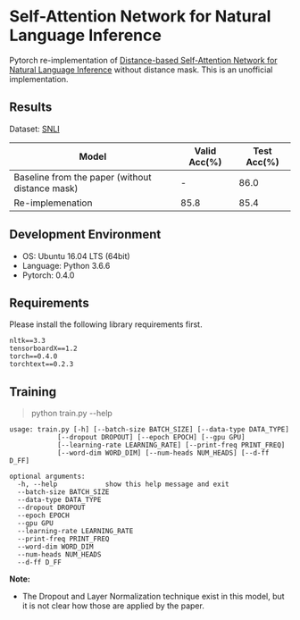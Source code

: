 # Self-Attention Network for Natural Language Inference
Pytorch re-implementation of [Distance-based Self-Attention Network for Natural Language Inference](https://arxiv.org/abs/1712.02047) without distance mask.
This is an unofficial implementation.

## Results
Dataset: [SNLI](https://nlp.stanford.edu/projects/snli/)

| Model | Valid Acc(%) | Test Acc(%)
| ----- | ------------ | -----------
| Baseline from the paper (without distance mask) | - | 86.0 |
| Re-implemenation | 85.8 | 85.4 |

## Development Environment
- OS: Ubuntu 16.04 LTS (64bit)
- Language: Python 3.6.6
- Pytorch: 0.4.0

## Requirements
Please install the following library requirements first.

    nltk==3.3
    tensorboardX==1.2
    torch==0.4.0
    torchtext==0.2.3
    
## Training
> python train.py --help

    usage: train.py [-h] [--batch-size BATCH_SIZE] [--data-type DATA_TYPE]
                [--dropout DROPOUT] [--epoch EPOCH] [--gpu GPU]
                [--learning-rate LEARNING_RATE] [--print-freq PRINT_FREQ]
                [--word-dim WORD_DIM] [--num-heads NUM_HEADS] [--d-ff D_FF]

    optional arguments:
      -h, --help            show this help message and exit
      --batch-size BATCH_SIZE
      --data-type DATA_TYPE
      --dropout DROPOUT
      --epoch EPOCH
      --gpu GPU
      --learning-rate LEARNING_RATE
      --print-freq PRINT_FREQ
      --word-dim WORD_DIM
      --num-heads NUM_HEADS
      --d-ff D_FF

 
 **Note:** 

- The Dropout and Layer Normalization technique exist in this model, but it is not clear how those are applied by the paper.
